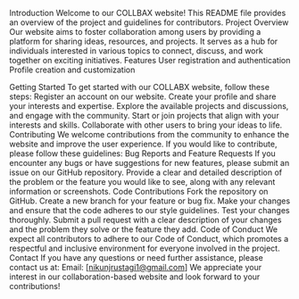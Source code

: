 Introduction
Welcome to our COLLBAX website! This README file provides an overview of the project and guidelines for contributors.
Project Overview
Our website aims to foster collaboration among users by providing a platform for sharing ideas, resources, and projects. It serves as a hub for individuals interested in various topics to connect, discuss, and work together on exciting initiatives.
Features
User registration and authentication
Profile creation and customization

Getting Started
To get started with our COLLABX website, follow these steps:
Register an account on our website.
Create your profile and share your interests and expertise.
Explore the available projects and discussions, and engage with the community.
Start or join projects that align with your interests and skills.
Collaborate with other users to bring your ideas to life.
Contributing
We welcome contributions from the community to enhance the website and improve the user experience. If you would like to contribute, please follow these guidelines:
Bug Reports and Feature Requests
If you encounter any bugs or have suggestions for new features, please submit an issue on our GitHub repository. Provide a clear and detailed description of the problem or the feature you would like to see, along with any relevant information or screenshots.
Code Contributions
Fork the repository on GitHub.
Create a new branch for your feature or bug fix.
Make your changes and ensure that the code adheres to our style guidelines.
Test your changes thoroughly.
Submit a pull request with a clear description of your changes and the problem they solve or the feature they add.
Code of Conduct
We expect all contributors to adhere to our Code of Conduct, which promotes a respectful and inclusive environment for everyone involved in the project.
Contact
If you have any questions or need further assistance, please contact us at:
Email: [nikunjrustagi1@gmail.com]
We appreciate your interest in our collaboration-based website and look forward to your contributions!
